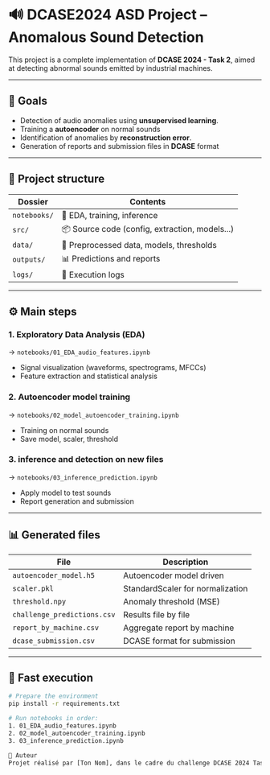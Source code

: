 # 🔊 DCASE2024 ASD Project – Anomalous Sound Detection

This project is a complete implementation of **DCASE 2024 - Task 2**, aimed at detecting abnormal sounds emitted by industrial machines.

---

## 📌 Goals

- Detection of audio anomalies using **unsupervised learning**.
- Training a **autoencoder** on normal sounds
- Identification of anomalies by **reconstruction error**.
- Generation of reports and submission files in **DCASE** format

---

## 📁 Project structure

| Dossier         | Contents                                         |
|-----------------|--------------------------------------------------|
| `notebooks/`    | 📒 EDA, training, inference                      |
| `src/`          | 📦 Source code (config, extraction, models...)   |
| `data/`         | 📂 Preprocessed data, models, thresholds         |
| `outputs/`      | 📊 Predictions and reports                       |
| `logs/`         | 📝 Execution logs                                |

---

## ⚙️ Main steps

### 1. Exploratory Data Analysis (EDA)
→ `notebooks/01_EDA_audio_features.ipynb`

- Signal visualization (waveforms, spectrograms, MFCCs)
- Feature extraction and statistical analysis

### 2. Autoencoder model training
→ `notebooks/02_model_autoencoder_training.ipynb`

- Training on normal sounds
- Save model, scaler, threshold

### 3. inference and detection on new files
→ `notebooks/03_inference_prediction.ipynb`

- Apply model to test sounds
- Report generation and submission

---

## 📊 Generated files

| File                                   | Description                                |
|----------------------------------------|--------------------------------------------|
| `autoencoder_model.h5`                 | Autoencoder model driven                   |
| `scaler.pkl`                           | StandardScaler for normalization           |
| `threshold.npy`                        | Anomaly threshold (MSE)                    |
| `challenge_predictions.csv`            | Results file by file                       |
| `report_by_machine.csv`                | Aggregate report by machine                |
| `dcase_submission.csv`                 | DCASE format for submission                |

---

## 🚀 Fast execution

```bash
# Prepare the environment
pip install -r requirements.txt

# Run notebooks in order:
1. 01_EDA_audio_features.ipynb
2. 02_model_autoencoder_training.ipynb
3. 03_inference_prediction.ipynb

👤 Auteur
Projet réalisé par [Ton Nom], dans le cadre du challenge DCASE 2024 Task 2.

